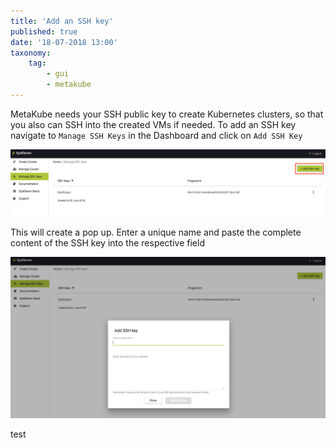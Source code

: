 ```yaml
---
title: 'Add an SSH key'
published: true
date: '18-07-2018 13:00'
taxonomy:
    tag:
        - gui
        - metakube
---
```


MetaKube needs your SSH public key to create Kubernetes clusters, so that you also can SSH into the created VMs if needed. To add an SSH key navigate to `Manage SSH Keys` in the Dashboard and click on `Add SSH Key`

![Add SSH key in the top right corner](image_click-button_01.png)

 This will create a pop up. Enter a unique name and paste the complete content of the SSH key into the respective field

![Dialog to add an SSH key](image_add-key-dialog_01.png)

test